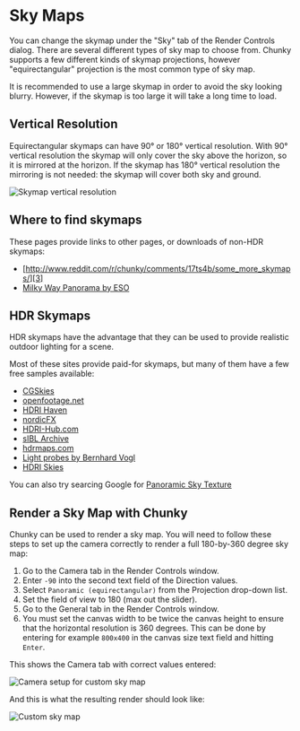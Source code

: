 Sky Maps
========

You can change the skymap under the "Sky" tab of the Render Controls dialog.
There are several different types of sky map to choose from. Chunky supports a
few different kinds of skymap projections, however "equirectangular" projection
is the most common type of sky map.

It is recommended to use a large skymap in order to avoid the sky looking
blurry.  However, if the skymap is too large it will take a long time to load.

Vertical Resolution
-------------------

Equirectangular skymaps can have 90&deg; or 180&deg; vertical resolution.  With
90&deg; vertical resolution the skymap will only cover the sky above the
horizon, so it is mirrored at the horizon. If the skymap has 180&deg; vertical
resolution the mirroring is not needed: the skymap will cover both sky and
ground.

![Skymap vertical resolution](/old-chunky-docs/skymap_vertical_resolution.png)

Where to find skymaps
---------------------

These pages provide links to other pages, or downloads of non-HDR skymaps:

* [http://www.reddit.com/r/chunky/comments/17ts4b/some_more_skymaps/][3]
* [Milky Way Panorama by ESO][11]

HDR Skymaps
-----------

HDR skymaps have the advantage that they can be used to provide realistic
outdoor lighting for a scene.

Most of these sites provide paid-for skymaps, but many of them have a few free
samples available:

* [CGSkies][2]
* [openfootage.net][4]
* [HDRI Haven][5]
* [nordicFX][6]
* [HDRI-Hub.com][7]
* [sIBL Archive][8]
* [hdrmaps.com][9]
* [Light probes by Bernhard Vogl][10]
* [HDRI Skies][12]

You can also try searcing Google for [Panoramic Sky Texture][0]

Render a Sky Map with Chunky
----------------------------

Chunky can be used to render a sky map. You will need to follow these steps
to set up the camera correctly to render a full 180-by-360 degree sky map:

1. Go to the Camera tab in the Render Controls window.
2. Enter `-90` into the second text field of the Direction values.
3. Select `Panoramic (equirectangular)` from the Projection drop-down list.
4. Set the field of view to 180 (max out the slider).
5. Go to the General tab in the Render Controls window.
6. You must set the canvas width to be twice the canvas height to ensure
that the horizontal resolution is 360 degrees. This can be done by entering for
example `800x400` in the canvas size text field and hitting `Enter`.

This shows the Camera tab with correct values entered:

![Camera setup for custom sky map](/old-chunky-docs/create_skymap.png)

And this is what the resulting render should look like:

![Custom sky map](/old-chunky-docs/custom_skymap.png)




[0]: https://www.google.com/search?q=panoramic+sky+texture

[2]: http://www.cgskies.com/skies.php
[3]: http://www.reddit.com/r/chunky/comments/17ts4b/some_more_skymaps/
[4]: http://www.openfootage.net/?cat=15
[5]: https://hdrihaven.com/hdris/?c=skies
[6]: http://www.nordicfx.net/?works=hdri
[7]: http://www.hdri-hub.com/free-samples
[8]: http://www.hdrlabs.com/sibl/archive.html
[9]: http://hdrmaps.com/freebies
[10]: http://dativ.at/lightprobes/
[11]: https://www.eso.org/public/images/eso0932a/
[12]: https://hdri-skies.com/
